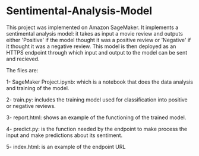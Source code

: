 # Sentimental-Analysis-Model

This project was implemented on Amazon SageMaker. It implements a sentimental analysis model: it takes as input a movie review and outputs either 'Positive' if the model thought it was a positive review or 'Negative' if it thought it was a negative review. This model is then deployed as an HTTPS endpoint through which input and output to the model can be sent and recieved.

The files are:

1- SageMaker Project.ipynb: which is a notebook that does the data analysis and training of the model.

2- train.py: includes the training model used for classification into positive or negative reviews.

3- report.html: shows an example of the functioning of the trained model.

4- predict.py: is the function needed by the endpoint to make process the input and make predictions about its sentiment.

5- index.html: is an example of the endpoint URL

